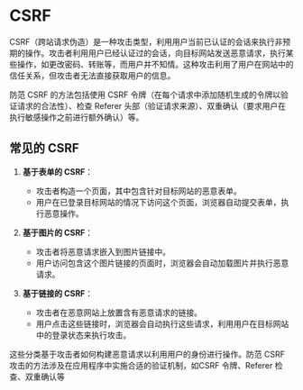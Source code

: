 # CSRF

CSRF（跨站请求伪造）是一种攻击类型，利用用户当前已认证的会话来执行非预期的操作。攻击者利用用户已经认证过的会话，向目标网站发送恶意请求，执行某些操作，如更改密码、转账等，而用户并不知情。这种攻击利用了用户在网站中的信任关系，但攻击者无法直接获取用户的信息。

防范 CSRF 的方法包括使用 CSRF 令牌（在每个请求中添加随机生成的令牌以验证请求的合法性）、检查 Referer 头部（验证请求来源）、双重确认（要求用户在执行敏感操作之前进行额外确认）等。

## 常见的 CSRF

1. **基于表单的 CSRF**：

   - 攻击者构造一个页面，其中包含针对目标网站的恶意表单。
   - 用户在已登录目标网站的情况下访问这个页面，浏览器自动提交表单，执行恶意操作。

2. **基于图片的 CSRF**：

   - 攻击者将恶意请求嵌入到图片链接中。
   - 用户访问包含这个图片链接的页面时，浏览器会自动加载图片并执行恶意请求。

3. **基于链接的 CSRF**：
   - 攻击者在恶意网站上放置含有恶意请求的链接。
   - 用户点击这些链接时，浏览器会自动执行这些请求，利用用户在目标网站中的登录状态来执行攻击。

这些分类基于攻击者如何构建恶意请求以利用用户的身份进行操作。防范 CSRF 攻击的方法涉及在应用程序中实施合适的验证机制，如CSRF 令牌、Referer 检查、双重确认等
